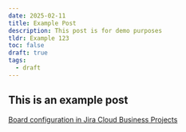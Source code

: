 ```yaml
---
date: 2025-02-11
title: Example Post
description: This post is for demo purposes
tldr: Example 123
toc: false
draft: true
tags:
  - draft
---
```


## This is an example post 

[Board configuration in Jira Cloud Business Projects](/posts/board-configuration-in-jira-cloud-business-projects)

